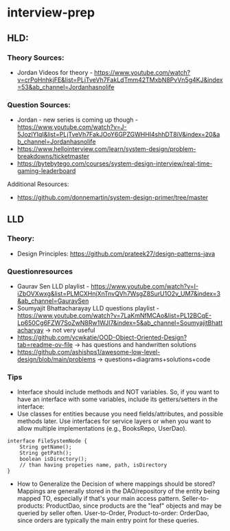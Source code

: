 # interview-prep

## HLD:
### Theory Sources:
- Jordan Videos for theory - https://www.youtube.com/watch?v=crPoHnhkjFE&list=PLjTveVh7FakLdTmm42TMxbN8PvVn5g4KJ&index=53&ab_channel=Jordanhasnolife

### Question Sources:
- Jordan - new series is coming up though - https://www.youtube.com/watch?v=J-5JozlYIqI&list=PLjTveVh7FakJOoY6GPZGWHHl4shhDT8iV&index=20&ab_channel=Jordanhasnolife
- https://www.hellointerview.com/learn/system-design/problem-breakdowns/ticketmaster
- https://bytebytego.com/courses/system-design-interview/real-time-gaming-leaderboard


Additional Resources:
- https://github.com/donnemartin/system-design-primer/tree/master


## LLD 
### Theory:
- Design Principles: https://github.com/prateek27/design-patterns-java
### Questionresources
- Gaurav Sen LLD playlist - https://www.youtube.com/watch?v=I-iZbOVXwxg&list=PLMCXHnjXnTnvQVh7WsgZ8SurU1O2v_UM7&index=3&ab_channel=GauravSen
- Soumyajit Bhattacharayay LLD questions playlist - https://www.youtube.com/watch?v=7LaKmNfMCAo&list=PL12BCqE-Lp650Cg6FZW7SoZwN8Rw1WJI7&index=5&ab_channel=SoumyajitBhattacharyay -> not very useful
- https://github.com/ycwkatie/OOD-Object-Oriented-Design?tab=readme-ov-file -> has questions and handwritten solutions
- https://github.com/ashishps1/awesome-low-level-design/blob/main/problems -> questions+diagrams+solutions+code
### Tips
- Interface should include methods and NOT variables. So, if you want to have an interface with some variables, include its getters/setters in the interface:
- Use classes for entities because you need fields/attributes, and possible methods later. Use interfaces for service layers or when you want to allow multiple implementations (e.g., BooksRepo, UserDao).
```
interface FileSystemNode { 
    String getName();
    String getPath();
    boolean isDirectory();
    // than having propeties name, path, isDirectory
}
```
- How to Generalize the Decision of where mappings should be stored?
Mappings are generally stored in the DAO/repository of the entity being mapped TO, especially if that's your main access pattern.
Seller-to-products: ProductDao, since products are the "leaf" objects and may be queried by seller often.
User-to-Order, Product-to-order: OrderDao, since orders are typically the main entry point for these queries.